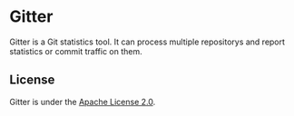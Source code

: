 # Gitter

Gitter is a Git statistics tool. It can process multiple repositorys
and report statistics or commit traffic on them.

## License

Gitter is under the [Apache License 2.0](http://www.apache.org/licenses/LICENSE-2.0).
